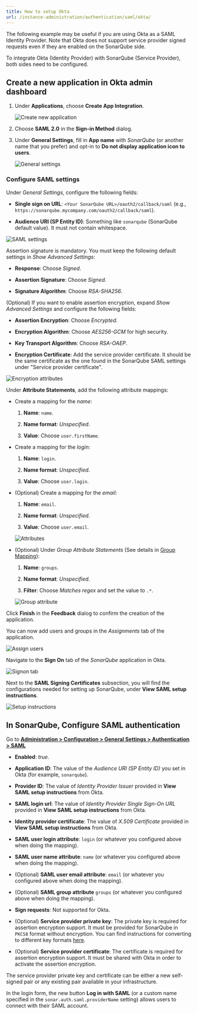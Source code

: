 ```yaml
---
title: How to setup Okta
url: /instance-administration/authentication/saml/okta/
---
```


The following example may be useful if you are using Okta as a SAML Identity Provider.
Note that Okta does not support service provider signed requests even if they are enabled on the SonarQube side.

To integrate Okta (Identity Provider) with SonarQube (Service Provider), both sides need to be configured.

## Create a new application in Okta admin dashboard

1. Under  **Applications**, choose **Create App Integration**.

   ![Create new application](/images/okta/okta-create-application.png)

2. Choose **SAML 2.0** in the **Sign-in Method** dialog.

3. Under **General Settings**, fill in **App name** with *SonarQube* (or another name that you prefer) and opt-in to **Do not display application icon to users**.

   ![General settings](/images/okta/okta-general-settings.png)


### Configure SAML settings

Under *General Settings*, configure the following fields:

- **Single sign on URL**: `<Your SonarQube URL>/oauth2/callback/saml` (e.g., `https://sonarqube.mycompany.com/oauth2/callback/saml`).

- **Audience URI (SP Entity ID)**: Something like `sonarqube` (SonarQube default value). It must not contain whitespace. 

![SAML settings](/images/okta/okta-saml-settings.png)

Assertion signature is mandatory. You must keep the following default settings in *Show Advanced Settings*:

- **Response**: Choose *Signed*.

- **Assertion Signature**: Choose *Signed*.

- **Signature Algorithm**: Choose *RSA-SHA256*.

(Optional) If you want to enable assertion encryption, expand *Show Advanced Settings* and configure the following fields:

- **Assertion Encryption**: Choose *Encrypted*.

- **Encryption Algorithm**: Choose *AES256-GCM* for high security.

- **Key Transport Algorithm**: Choose *RSA-OAEP*.

- **Encryption Certificate**: Add the service provider certificate. It should be the same certificate as the one found in the SonarQube SAML settings under "Service provider certificate".

![Encryption attributes](/images/okta/okta-encryption-attributes.png)

Under **Attribute Statements**, add the following attribute mappings:

- Create a mapping for the *name*:

  1. **Name**: `name`.

  2. **Name format**: *Unspecified*.

  3. **Value**: Choose `user.firstName`.

- Create a mapping for the *login*:

  1. **Name**: `login`.

  2. **Name format**: *Unspecified*.

  3. **Value**: Choose `user.login`.

- (Optional) Create a mapping for the *email*:

  1. **Name**: `email`.

  2. **Name format**: *Unspecified*.

  3. **Value**: Choose `user.email`.

  ![Attributes](/images/okta/okta-attributes.png)

- (Optional) Under *Group Attribute Statements* (See details in [Group Mapping](/instance-administration/authentication/overview/)):

  1. **Name**: `groups`.

  2. **Name format**: *Unspecified*.

  3. **Filter**: Choose *Matches regex* and set the value to `.*`.

  ![Group attribute](/images/okta/okta-group-attribute.png)

Click **Finish** in the **Feedback** dialog to confirm the creation of the application.

You can now add users and groups in the *Assignments* tab of the application.

![Assign users](/images/okta/okta-assign-users.png)

Navigate to the **Sign On** tab of the *SonarQube* application in Okta.

![Signon tab](/images/okta/okta-signon.png)

Next to the **SAML Signing Certificates** subsection, you will find the configurations needed for setting up SonarQube, under **View SAML setup instructions**.

![Setup instructions](/images/okta/okta-setup-instructions.png)



## In SonarQube, Configure SAML authentication

Go to **[Administration > Configuration > General Settings > Authentication > SAML](/#sonarqube-admin#/admin/settings?category=authentication)**

- **Enabled**: *true*.

- **Application ID**: The value of the *Audience URI (SP Entity ID)* you set in Okta (for example, `sonarqube`).

- **Provider ID**: The value of *Identity Provider Issuer* provided in **View SAML setup instructions** from Okta.

- **SAML login url**: The value of *Identity Provider Single Sign-On URL* provided in **View SAML setup instructions** from Okta.

- **Identity provider certificate**: The value of *X.509 Certificate* provided in **View SAML setup instructions** from Okta.

- **SAML user login attribute**: `login` (or whatever you configured above when doing the mapping).

- **SAML user name attribute**: `name` (or whatever you configured above when doing the mapping).

- (Optional) **SAML user email attribute**: `email` (or whatever you configured above when doing the mapping).

- (Optional) **SAML group attribute** `groups` (or whatever you configured above when doing the mapping).

- **Sign requests**: Not supported for Okta.

- (Optional) **Service provider private key**: The private key is required for assertion encryption support. It must be provided for SonarQube in `PKCS8` format without encryption. You can find instructions for converting to different key formats [here](https://manpages.ubuntu.com/manpages/focal/man1/pkcs8.1ssl.html).

- (Optional) **Service provider certificate**: The certificate is required for assertion encryption support. It must be shared with Okta in order to activate the assertion encryption.

The service provider private key and certificate can be either a new self-signed pair or any existing pair available in your infrastructure.

In the login form, the new button **Log in with SAML** (or a custom name specified in the `sonar.auth.saml.providerName` setting) allows users to connect with their SAML account.

